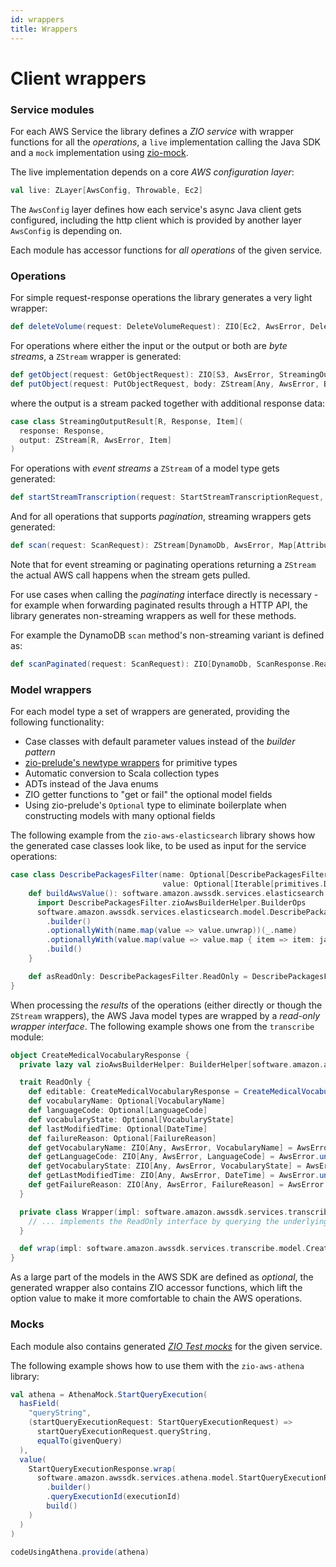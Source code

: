 ```yaml
---
id: wrappers
title: Wrappers
---
```


# Client wrappers

### Service modules
For each AWS Service the library defines a _ZIO service_ with wrapper functions for all the _operations_, a `live` 
implementation calling the Java SDK and a `mock` implementation using [zio-mock](https://github.com/zio/zio-mock).

The live implementation depends on a core _AWS configuration layer_:

```scala
val live: ZLayer[AwsConfig, Throwable, Ec2]
``` 

The `AwsConfig` layer defines how each service's async Java client gets configured, including the http client which is
provided by another layer `AwsConfig` is depending on.

Each module has accessor functions for _all operations_ of the given service.

### Operations

For simple request-response operations the library generates a very light wrapper:

```scala
def deleteVolume(request: DeleteVolumeRequest): ZIO[Ec2, AwsError, DeleteVolumeResponse.ReadOnly]
```

For operations where either the input or the output or both are _byte streams_, a `ZStream` wrapper is generated:

```scala
def getObject(request: GetObjectRequest): ZIO[S3, AwsError, StreamingOutputResult[Any, GetObjectResponse.ReadOnly, Byte]]
def putObject(request: PutObjectRequest, body: ZStream[Any, AwsError, Byte]): ZIO[S3, AwsError, PutObjectResponse.ReadOnly]
```

where the output is a stream packed together with additional response data:

```scala
case class StreamingOutputResult[R, Response, Item](
  response: Response,
  output: ZStream[R, AwsError, Item]
)
```

For operations with _event streams_ a `ZStream` of a model type gets generated:

```scala
def startStreamTranscription(request: StartStreamTranscriptionRequest, input: ZStream[Any, AwsError, AudioStream]): ZStream[TranscribeStreaming, AwsError, TranscriptEvent.ReadOnly]
```

And for all operations that supports _pagination_, streaming wrappers gets generated:

```scala
def scan(request: ScanRequest): ZStream[DynamoDb, AwsError, Map[AttributeName, AttributeValue.ReadOnly]]
```

Note that for event streaming or paginating operations returning a `ZStream` the actual AWS call happens when the stream gets pulled.

For use cases when calling the _paginating_ interface directly is necessary - for example when forwarding paginated results through a HTTP API, the library generates non-streaming wrappers as well for these methods.

For example the DynamoDB `scan` method's non-streaming variant is defined as:

```scala
def scanPaginated(request: ScanRequest): ZIO[DynamoDb, ScanResponse.ReadOnly]
```

### Model wrappers
For each model type a set of wrappers are generated, providing the following functionality:

- Case classes with default parameter values instead of the _builder pattern_
- [zio-prelude's newtype wrappers](https://zio.github.io/zio-prelude/docs/newtypes/) for primitive types
- Automatic conversion to Scala collection types
- ADTs instead of the Java enums 
- ZIO getter functions to "get or fail" the optional model fields
- Using zio-prelude's `Optional` type to eliminate boilerplate when constructing models with many optional fields

The following example from the `zio-aws-elasticsearch` library shows how the generated case classes look like, to be used as input for the service operations:

```scala
case class DescribePackagesFilter(name: Optional[DescribePackagesFilterName] = Optional.Absent, 
                                  value: Optional[Iterable[primitives.DescribePackagesFilterValue]] = Optional.Absent) {
    def buildAwsValue(): software.amazon.awssdk.services.elasticsearch.model.DescribePackagesFilter = {
      import DescribePackagesFilter.zioAwsBuilderHelper.BuilderOps
      software.amazon.awssdk.services.elasticsearch.model.DescribePackagesFilter
        .builder()
        .optionallyWith(name.map(value => value.unwrap))(_.name)
        .optionallyWith(value.map(value => value.map { item => item: java.lang.String }.asJava))(_.value)
        .build()
    }

    def asReadOnly: DescribePackagesFilter.ReadOnly = DescribePackagesFilter.wrap(buildAwsValue())
}
```

When processing the _results_ of the operations (either directly or though the `ZStream` wrappers), the AWS Java model types are wrapped
by a _read-only wrapper interface_. The following example shows one from the `transcribe` module:

```scala
object CreateMedicalVocabularyResponse {
  private lazy val zioAwsBuilderHelper: BuilderHelper[software.amazon.awssdk.services.transcribe.model.CreateMedicalVocabularyResponse] = BuilderHelper.apply

  trait ReadOnly {
    def editable: CreateMedicalVocabularyResponse = CreateMedicalVocabularyResponse(vocabularyNameValue.map(value => value), languageCodeValue.map(value => value), vocabularyStateValue.map(value => value), lastModifiedTimeValue.map(value => value), failureReasonValue.map(value => value))
    def vocabularyName: Optional[VocabularyName]
    def languageCode: Optional[LanguageCode]
    def vocabularyState: Optional[VocabularyState]
    def lastModifiedTime: Optional[DateTime]
    def failureReason: Optional[FailureReason]
    def getVocabularyName: ZIO[Any, AwsError, VocabularyName] = AwsError.unwrapOptionField("vocabularyName", vocabularyNameValue)
    def getLanguageCode: ZIO[Any, AwsError, LanguageCode] = AwsError.unwrapOptionField("languageCode", languageCodeValue)
    def getVocabularyState: ZIO[Any, AwsError, VocabularyState] = AwsError.unwrapOptionField("vocabularyState", vocabularyStateValue)
    def getLastModifiedTime: ZIO[Any, AwsError, DateTime] = AwsError.unwrapOptionField("lastModifiedTime", lastModifiedTimeValue)
    def getFailureReason: ZIO[Any, AwsError, FailureReason] = AwsError.unwrapOptionField("failureReason", failureReasonValue)
  }

  private class Wrapper(impl: software.amazon.awssdk.services.transcribe.model.CreateMedicalVocabularyResponse) extends CreateMedicalVocabularyResponse.ReadOnly {
    // ... implements the ReadOnly interface by querying the underlying Java object
  }

  def wrap(impl: software.amazon.awssdk.services.transcribe.model.CreateMedicalVocabularyResponse): ReadOnly = new Wrapper(impl)
}
```

As a large part of the models in the AWS SDK are defined as _optional_, the generated wrapper also contains ZIO accessor functions,
which lift the option value to make it more comfortable to chain the AWS operations.

### Mocks
Each module also contains generated [_ZIO Test mocks_](https://github.com/zio/zio-mock) for the given service.

The following example shows how to use them with the `zio-aws-athena` library:

```scala
val athena = AthenaMock.StartQueryExecution(
  hasField(
    "queryString",
    (startQueryExecutionRequest: StartQueryExecutionRequest) =>
      startQueryExecutionRequest.queryString,
      equalTo(givenQuery)
  ),
  value(
    StartQueryExecutionResponse.wrap(
      software.amazon.awssdk.services.athena.model.StartQueryExecutionResponse
        .builder()
        .queryExecutionId(executionId)
        build()
    )
  )
)

codeUsingAthena.provide(athena)
```

